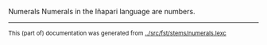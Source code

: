 Numerals
Numerals in the Iñapari language are numbers.


* * *
<small>This (part of) documentation was generated from [../src/fst/stems/numerals.lexc](http://github.com/giellalt/lang-inp/blob/main/../src/fst/stems/numerals.lexc)</small>